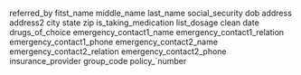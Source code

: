 referred_by
fitst_name
middle_name
last_name
social_security
dob
address
address2
city
state
zip
is_taking_medication
list_dosage
clean date
drugs_of_choice
emergency_contact1_name
emergency_contact1_relation
emergency_contact1_phone
emergency_contact2_name
emergency_contact2_relation
emergency_contact2_phone
insurance_provider
group_code
policy_`number




